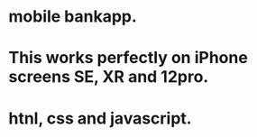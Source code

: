 # mobile bankapp.
# This works perfectly on iPhone screens SE, XR and 12pro.
# htnl, css and javascript.
